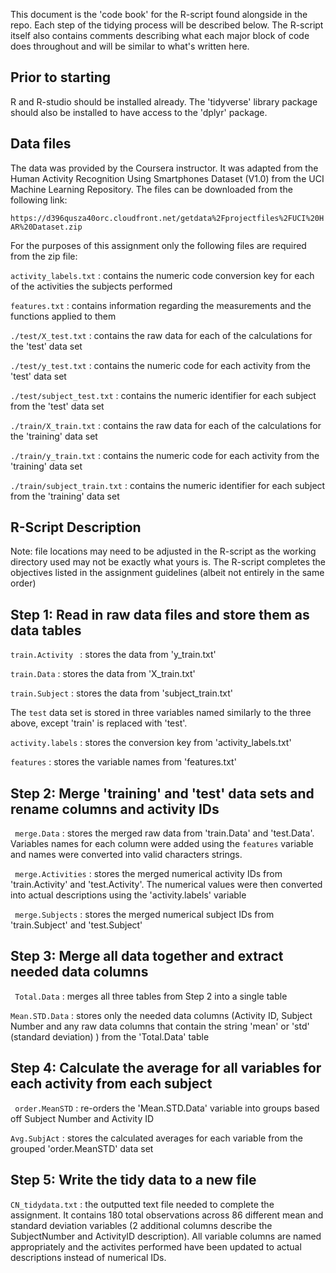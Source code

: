   
This document is the 'code book' for the R-script found alongside in the repo. Each step of the tidying process will be described below. The R-script itself also contains comments describing what each major block of code does throughout and will be similar to what's written here.


## Prior to starting

R and R-studio should be installed already. The 'tidyverse' library package should also be installed to have access to the 'dplyr' package. 


## Data files

The data was provided by the Coursera instructor. It was adapted from the Human Activity Recognition Using Smartphones Dataset (V1.0) from the UCI Machine Learning Repository. The files can be downloaded from the following link: 

``` https://d396qusza40orc.cloudfront.net/getdata%2Fprojectfiles%2FUCI%20HAR%20Dataset.zip ``` 

For the purposes of this assignment only the following files are required from the zip file:

```activity_labels.txt``` : contains the numeric code conversion key for each of the activities the subjects performed

```features.txt``` : contains information regarding the measurements and the functions applied to them

```./test/X_test.txt``` : contains the raw data for each of the calculations for the 'test' data set

```./test/y_test.txt``` : contains the numeric code for each activity from the 'test' data set

```./test/subject_test.txt``` : contains the numeric identifier for each subject from the 'test' data set

```./train/X_train.txt``` : contains the raw data for each of the calculations for the 'training' data set

```./train/y_train.txt``` : contains the numeric code for each activity from the 'training' data set

```./train/subject_train.txt``` : contains the numeric identifier for each subject from the 'training' data set

## R-Script Description

Note: file locations may need to be adjusted in the R-script as the working directory used may not be exactly what yours is. 
The R-script completes the objectives listed in the assignment guidelines (albeit not entirely in the same order)

## Step 1: Read in raw data files and store them as data tables

```train.Activity ``` : stores the data from 'y_train.txt'

```train.Data``` : stores the data from 'X_train.txt'

```train.Subject``` : stores the data from 'subject_train.txt'

The ```test``` data set is stored in three variables named similarly to the three above, except 'train' is replaced with 'test'. 

```activity.labels``` : stores the conversion key from 'activity_labels.txt'

```features``` : stores the variable names from 'features.txt'


## Step 2: Merge 'training' and 'test' data sets and rename columns and activity IDs

``` merge.Data``` : stores the merged raw data from 'train.Data' and 'test.Data'. Variables names for each column were added using the ```features``` variable and names were converted into valid characters strings.

``` merge.Activities``` : stores the merged numerical activity IDs from 'train.Activity' and 'test.Activity'. The numerical values were then converted into actual descriptions using the 'activity.labels' variable

``` merge.Subjects``` : stores the merged numerical subject IDs from 'train.Subject' and 'test.Subject'

## Step 3: Merge all data together and extract needed data columns

``` Total.Data``` : merges all three tables from Step 2 into a single table

``` Mean.STD.Data ``` : stores only the needed data columns (Activity ID, Subject Number and any raw data columns that contain the string 'mean' or 'std' (standard deviation) ) from the 'Total.Data' table

## Step 4: Calculate the average for all variables for each activity from each subject

``` order.MeanSTD``` : re-orders the 'Mean.STD.Data' variable into groups based off Subject Number and Activity ID

```Avg.SubjAct``` : stores the calculated averages for each variable from the grouped 'order.MeanSTD' data set

## Step 5: Write the tidy data to a new file

```CN_tidydata.txt``` : the outputted text file needed to complete the assignment. It contains 180 total observations across 86 different mean and standard deviation variables (2 additional columns describe the SubjectNumber and ActivityID description). All variable columns are named appropriately and the activites performed have been updated to actual descriptions instead of numerical IDs. 